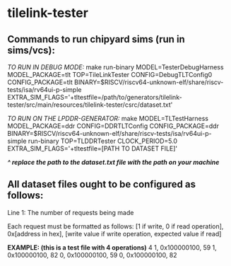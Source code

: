 # tilelink-tester

## Commands to run chipyard sims (run in sims/vcs):

_TO RUN IN DEBUG MODE:_
make run-binary MODEL=TesterDebugHarness MODEL\_PACKAGE=tlt TOP=TileLinkTester CONFIG=DebugTLTConfig0 CONFIG\_PACKAGE=tlt BINARY=$RISCV/riscv64-unknown-elf/share/riscv-tests/isa/rv64ui-p-simple EXTRA\_SIM\_FLAGS='+tltestfile=/path/to/generators/tilelink-tester/src/main/resources/tilelink-tester/csrc/dataset.txt'

_TO RUN ON THE LPDDR-GENERATOR:_
make MODEL=TLTestHarness MODEL_PACKAGE=ddr CONFIG=DDRTLTConfig CONFIG_PACKAGE=ddr BINARY=$RISCV/riscv64-unknown-elf/share/riscv-tests/isa/rv64ui-p-simple run-binary TOP=TLDDRTester CLOCK_PERIOD=5.0 EXTRA_SIM_FLAGS='+tltestfile=[PATH TO DATASET FILE]'

***^ replace the path to the dataset.txt file with the path on your machine***

## All dataset files ought to be configured as follows:

Line 1: The number of requests being made

Each request must be formatted as follows:
[1 if write, 0 if read operation], 0x[address in hex], [write value if write operation, expected value if read]

**EXAMPLE: (this is a test file with 4 operations)**
4
1, 0x100000100, 59
1, 0x100000100, 82
0, 0x100000100, 59
0, 0x100000100, 82


